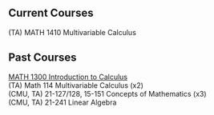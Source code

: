 ## Current Courses

(TA) MATH 1410 Multivariable Calculus

## Past Courses
[MATH 1300 Introduction to Calculus](/MATH1300/index.md)\
(TA) Math 114 Multivariable Calculus (x2)\
(CMU, TA) 21-127/128, 15-151 Concepts of Mathematics (x3)\
(CMU, TA) 21-241 Linear Algebra
